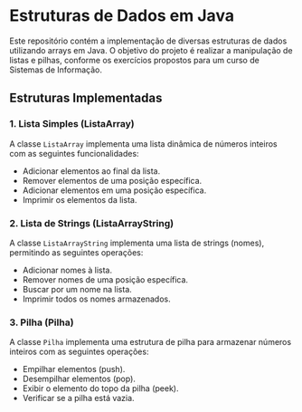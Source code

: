 # Estruturas de Dados em Java

Este repositório contém a implementação de diversas estruturas de dados utilizando arrays em Java. O objetivo do projeto é realizar a manipulação de listas e pilhas, conforme os exercícios propostos para um curso de Sistemas de Informação.

## Estruturas Implementadas

### 1. Lista Simples (ListaArray)
A classe `ListaArray` implementa uma lista dinâmica de números inteiros com as seguintes funcionalidades:
- Adicionar elementos ao final da lista.
- Remover elementos de uma posição específica.
- Adicionar elementos em uma posição específica.
- Imprimir os elementos da lista.

### 2. Lista de Strings (ListaArrayString)
A classe `ListaArrayString` implementa uma lista de strings (nomes), permitindo as seguintes operações:
- Adicionar nomes à lista.
- Remover nomes de uma posição específica.
- Buscar por um nome na lista.
- Imprimir todos os nomes armazenados.

### 3. Pilha (Pilha)
A classe `Pilha` implementa uma estrutura de pilha para armazenar números inteiros com as seguintes operações:
- Empilhar elementos (push).
- Desempilhar elementos (pop).
- Exibir o elemento do topo da pilha (peek).
- Verificar se a pilha está vazia.

